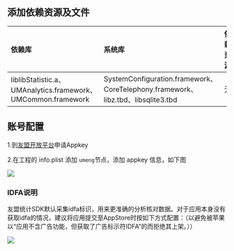 ## 添加依赖资源及文件

|依赖库|系统库|依赖资源|
|:--|:--|:--|
|liblibStatistic.a、UMAnalytics.framework、UMCommon.framework|SystemConfiguration.framework、CoreTelephony.framework、libz.tbd、libsqlite3.tbd|无|


## 账号配置
1.到[友盟开放平台](http://www.umeng.com/analytics)申请Appkey

2.在工程的 info.plist 添加 `umeng`节点，添加 appkey 信息，如下图

![](https://img-cdn-tc.dcloud.net.cnuploads/article/20150528/8aff9900be38d719a1ba7ffad8d56919.png)

### IDFA说明
友盟统计SDK默认采集idfa标识，用来更准确的分析核对数据。对于应用本身没有获取idfa的情况，建议将应用提交至AppStore时按如下方式配置：（以避免被苹果以“应用不含广告功能，但获取了广告标示符IDFA”的而拒绝其上架。））

![](http://docs-aliyun.cn-hangzhou.oss.aliyun-inc.com/assets/pic/66885/UMDP_zh/1518173224807/UMCommon_IDFA.png)
